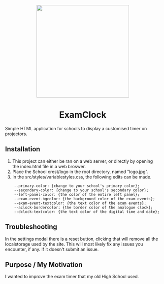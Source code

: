 <div align="center">
  <img src="https://user-images.githubusercontent.com/84752451/153381339-5d5a3a2f-d86b-4d65-8513-d84b68cd7145.png" height="300">
  
  # ExamClock
  
</div>

Simple HTML application for schools to display a customised timer on projectors.

##  Installation
1. This project can either be ran on a web server, or directly by opening the index.html file in a web broswer. 
2. Place the School crest/logo in the root directory, named "logo.jpg". 
3. In the src/styles/variablestyles.css, the following edits can be made.

``` 
    --primary-color: {change to your school's primary color};
    --secondary-color: {change to your school's secondary color};
    --left-panel-color: {the color of the entire left panel};
    --exam-event-bgcolor: {the background color of the exam events};
    --exam-event-textcolor: {the text color of the exam events};
    --aclock-bordercolor: {the border color of the analogue clock};
    --dclock-textcolor: {the text color of the digital time and date};
```

##  Troubleshooting
In the settings modal there is a reset button, clicking that will remove all the localstorage used by the site. This will most likely fix any issues you encounter, if any. If it doesn't submit an issue.

##  Purpose / My Motivation
I wanted to improve the exam timer that my old High School used.
